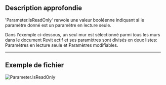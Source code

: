 ## Description approfondie
'Parameter.IsReadOnly' renvoie une valeur booléenne indiquant si le paramètre donné est un paramètre en lecture seule.

Dans l'exemple ci-dessous, un seul mur est sélectionné parmi tous les murs dans le document Revit actif et ses paramètres sont divisés en deux listes: Paramètres en lecture seule et Paramètres modifiables.
___
## Exemple de fichier

![Parameter.IsReadOnly](./Revit.Elements.Parameter.IsReadOnly_img.jpg)
